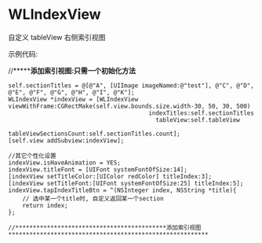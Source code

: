 # WLIndexView
自定义 tableView 右侧索引视图

示例代码:


//*******************************************添加索引视图:只需一个初始化方法**************************************
    
    self.sectionTitles = @[@"A", [UIImage imageNamed:@"test"], @"C", @"D", @"E", @"F", @"G", @"H", @"I", @"K"];
    WLIndexView *indexView = [WLIndexView viewWithFrame:CGRectMake(self.view.bounds.size.width-30, 50, 30, 500)
                                            indexTitles:self.sectionTitles
                                              tableView:self.tableView
                                 tableViewSectionsCount:self.sectionTitles.count];
    [self.view addSubview:indexView];
    
    //其它个性化设置
    indexView.isHaveAnimation = YES;
    indexView.titleFont = [UIFont systemFontOfSize:14];
    [indexView setTitleColor:[UIColor redColor] titleIndex:3];
    [indexView setTitleFont:[UIFont systemFontOfSize:25] titleIndex:5];
    indexView.tapIndexTitleBtn = ^(NSInteger index, NSString *title){
        // 选中某一个title时, 自定义返回某一个section
        return index;
    };
    
    //*******************************************添加索引视图*********************************************************
    
    
